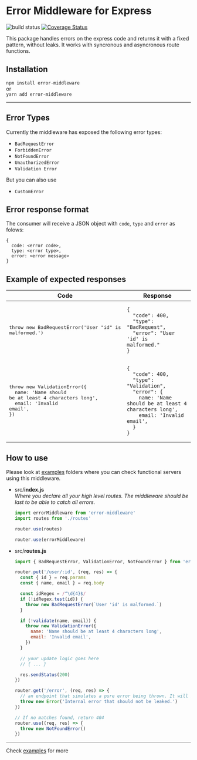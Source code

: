 # Error Middleware for Express

![build status](https://img.shields.io/circleci/project/github/gabrielsiedler/error-middleware.svg 'Build status')
[![Coverage Status](https://coveralls.io/repos/github/gabrielsiedler/error-middleware/badge.svg?branch=master)](https://coveralls.io/github/gabrielsiedler/error-middleware?branch=master)

This package handles errors on the express code and returns it with a fixed pattern, without leaks. It works with syncronous and asyncronous route functions.

## Installation

`npm install error-middleware`<br/>
or<br/>
`yarn add error-middleware`

---

## Error Types

Currently the middleware has exposed the following error types:

- `BadRequestError`
- `ForbiddenError`
- `NotFoundError`
- `UnauthorizedError`
- `Validation Error`

But you can also use

- `CustomError`

## Error response format

The consumer will receive a JSON object with `code`, `type` and `error` as folows:

```
{
  code: <error code>,
  type: <error type>,
  error: <error message>
}
```

## Example of expected responses

| Code                                                                                                                                                               | Response                                                                                                                                                                                                                                                                                        |
| ------------------------------------------------------------------------------------------------------------------------------------------------------------------ | ----------------------------------------------------------------------------------------------------------------------------------------------------------------------------------------------------------------------------------------------------------------------------------------------- |
| <pre lang="js">throw new BadRequestError('User "id" is malformed.')</pre>                                                                                          | <pre lang="json"><code>{<br/>&nbsp;&nbsp;"code": 400,<br/>&nbsp;&nbsp;"type": "BadRequest",<br/>&nbsp;&nbsp;"error": "User 'id' is malformed."<br/>}</code></pre>                                                                                                                               |
| <pre lang="js">throw new ValidationError({<br/>&nbsp;&nbsp;name: 'Name should be at least 4 characters long',<br/>&nbsp;&nbsp;email: 'Invalid email',<br/>})</pre> | <pre lang="json"><code>{<br/>&nbsp;&nbsp;"code": 400,<br/>&nbsp;&nbsp;"type": "Validation",<br/>&nbsp;&nbsp;"error": { <br/>&nbsp;&nbsp;&nbsp;&nbsp;name: 'Name should be at least 4 characters long',<br/>&nbsp;&nbsp;&nbsp;&nbsp;email: 'Invalid email',<br/>&nbsp;&nbsp;}<br/>}</code></pre> |

## How to use

Please look at [examples](./examples/simple-server) folders where you can check functional servers using this middleware.

- src/**index.js**<br />
  _Where you declare all your high level routes. The middleware should be last to be able to catch all errors._

  ```js
  import errorMiddleware from 'error-middleware'
  import routes from './routes'

  router.use(routes)

  router.use(errorMiddleware)
  ```

- src/**routes.js**

  ```js
  import { BadRequestError, ValidationError, NotFoundError } from 'error-middleware/errors'

  router.put('/user/:id', (req, res) => {
    const { id } = req.params
    const { name, email } = req.body

    const idRegex = /^\d{4}$/
    if (!idRegex.test(id)) {
      throw new BadRequestError(`User 'id' is malformed.`)
    }

    if (!validate(name, email)) {
      throw new ValidationError({
        name: 'Name should be at least 4 characters long',
        email: 'Invalid email',
      })
    }

    // your update logic goes here
    // { ... }

    res.sendStatus(200)
  })

  router.get('/error', (req, res) => {
    // an endpoint that simulates a pure error being thrown. It will be translated to InternalError and all its content will not be leaked.
    throw new Error('Internal error that should not be leaked.')
  })

  // If no matches found, return 404
  router.use((req, res) => {
    throw new NotFoundError()
  })
  ```

---

Check [examples](./examples/simple-server) for more
